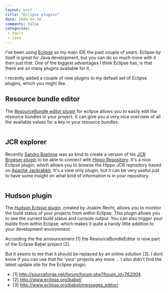 ```yaml
---
layout: post
title: "Eclipse plugins"
date: 2009-04-30
comments: false
categories:
 - tools
 - java
---
```


I've been using <a href="http://www.eclipse.org/">Eclipse</a> as my main IDE the past couple of years. Eclipse by itself is great for Java development, but you can do so much more with it then just that. One of the biggest advantages I think Eclipse has, is that there are so many plugins available for it.

I recently added a couple of new plugins to my default set of Eclipse plugins, which you might like.

## Resource bundle editor
The <a href="http://sourceforge.net/projects/eclipse-rbe/">ResourceBundle editor plugin</a> for eclipse allows you to easily edit the resource bundles in your project. It can give you a very nice overview of all the available values for a key in your resource bundles.

<img  src="http://3.bp.blogspot.com/_hd6Y7yyFK7E/SgiVTBiUYwI/AAAAAAAAANc/LiXkZe_v4UA/s320/screenshot-rbeditor.jpg" alt="" id="BLOGGER_PHOTO_ID_5334677912682783490" border="0" class="img-fluid"/>

## JCR explorer

Recently <a href="https://www.xing.com/profile/Sandro_Boehme">Sandro Boehme</a> was so kind to create a version of his <a href="http://sourceforge.net/project/showfiles.php?group_id=154841">JCR Browser plugin</a> to be able to connect with <a href="http://docs.onehippo.org/">Hippo Repository</a>.
It's a nice Eclipse plugin, which allows you to browse the Hippo JCR repository based on <a href="http://jackrabbit.apache.org/">Apache Jackrabbit</a>. It's a view only plugin, but it can be very useful just to have some insight on what kind of information is in your repository.

<img  src="http://2.bp.blogspot.com/_hd6Y7yyFK7E/SgiSpMYTqeI/AAAAAAAAANU/MmPQaNByK9o/s320/screenshot-jcrexplorer.jpg" alt="" id="BLOGGER_PHOTO_ID_5334674995015821794" border="0" class="img-fluid" />


## Hudson plugin

The <a href="http://code.google.com/p/hudson-eclipse/">Hudson Eclipse plugin</a> ,created by Joakim Recht, allows you to monitor the build status of your projects from within Eclipse.
This plugin allows you to see the current build status and console output. You can also trigger your builds from within Eclipse, which makes it quite a handy little addition to your development environment.
<img class="img-fluid" src="http://4.bp.blogspot.com/_hd6Y7yyFK7E/SgiW2MBdf7I/AAAAAAAAANk/fWJhAWauuZM/s320/screenshot-hudson.jpg" alt="" id="BLOGGER_PHOTO_ID_5334679616304807858" border="0" />

According the the announcement [1] the ResourceBundleEditor is now part of the Eclipse Babel project [2].

But it seems to me that it should be replaced by an online solution [3]. I dont know if you can use that for 'your' projects any more ... I also didn't find the latest update site for the Eclipse plugin.


+ [1] http://sourceforge.net/forum/forum.php?forum_id=762004
+ [2] http://www.eclipse.org/babel/
+ [3] http://www.eclipse.org/babel/messages_editor/
